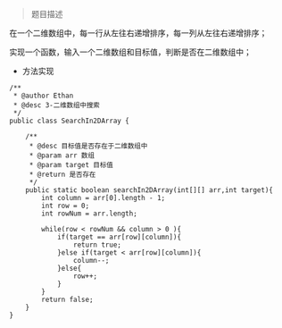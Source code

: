 >题目描述

在一个二维数组中，每一行从左往右递增排序，每一列从左往右递增排序；

实现一个函数，输入一个二维数组和目标值，判断是否在二维数组中；

- 方法实现

```
/**
 * @author Ethan
 * @desc 3-二维数组中搜索
 */
public class SearchIn2DArray {
	
	/**
	 * @desc 目标值是否存在于二维数组中
	 * @param arr 数组
	 * @param target 目标值
	 * @return 是否存在
	 */
	public static boolean searchIn2DArray(int[][] arr,int target){
		int column = arr[0].length - 1;
		int row = 0;
		int rowNum = arr.length;		
		
		while(row < rowNum && column > 0 ){
			if(target == arr[row][column]){
				return true;
			}else if(target < arr[row][column]){
				column--;
			}else{
				row++;
			}
		}
		return false;
	}
}
```
